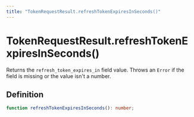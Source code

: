 ```yaml
---
title: "TokenRequestResult.refreshTokenExpiresInSeconds()"
---
```


# TokenRequestResult.refreshTokenExpiresInSeconds()

Returns the `refresh_token_expires_in` field value. Throws an `Error` if the field is missing or the value isn't a number.

## Definition

```ts
function refreshTokenExpiresInSeconds(): number;
```
